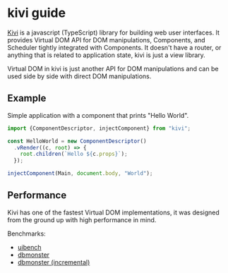 # kivi guide

[Kivi](http://github.com/localvoid/kivi) is a javascript (TypeScript) library for building web user interfaces. It
provides Virtual DOM API for DOM manipulations, Components, and Scheduler tightly integrated with Components. It doesn't
have a router, or anything that is related to application state, kivi is just a view library.

Virtual DOM in kivi is just another API for DOM manipulations and can be used side by side with direct DOM
manipulations.

## Example

Simple application with a component that prints "Hello World".

```js
import {ComponentDescriptor, injectComponent} from "kivi";

const HelloWorld = new ComponentDescriptor()
  .vRender((c, root) => {
    root.children(`Hello ${c.props}`);
  });

injectComponent(Main, document.body, "World");
```

## Performance

Kivi has one of the fastest Virtual DOM implementations, it was designed from the ground up with high performance in
mind.

Benchmarks:

- [uibench](https://localvoid.github.io/uibench/)
- [dbmonster](https://localvoid.github.io/kivi-dbmonster/)
- [dbmonster (incremental)](https://localvoid.github.io/kivi-dbmonster/?incremental=5)

